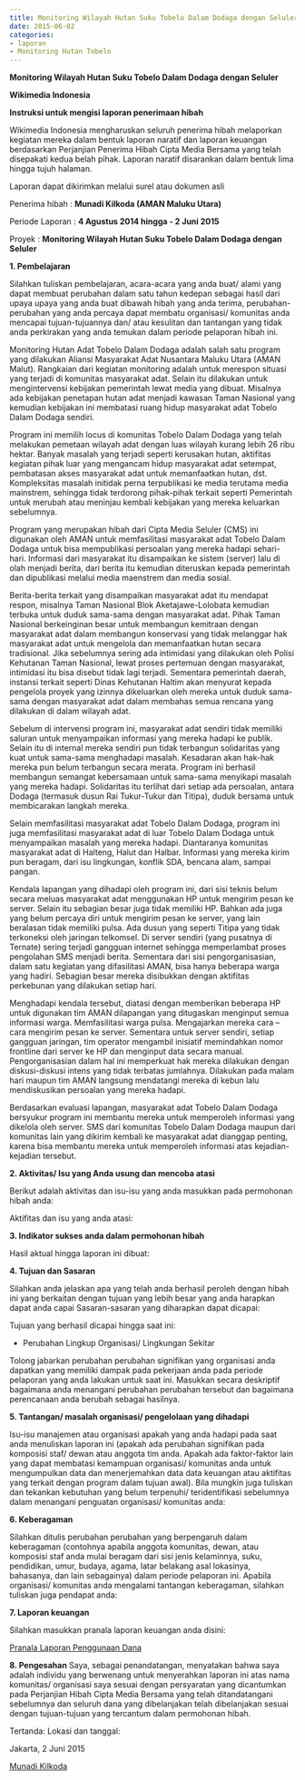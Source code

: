```yaml
---
title: Monitoring Wilayah Hutan Suku Tobelo Dalam Dodaga dengan Seluler - Laporan Narasi Pertanggungjawaban Hibah Termin I
date: 2015-06-02 
categories:
- laporan
- Monitoring Hutan Tobelo
---
```


**Monitoring Wilayah Hutan Suku Tobelo Dalam Dodaga dengan Seluler**

**Wikimedia Indonesia**

**Instruksi untuk mengisi laporan penerimaan hibah**

  Wikimedia Indonesia mengharuskan seluruh penerima hibah melaporkan kegiatan mereka dalam bentuk laporan naratif dan laporan keuangan berdasarkan Perjanjian Penerima Hibah Cipta Media Bersama yang telah disepakati kedua belah pihak. Laporan naratif disarankan dalam bentuk lima hingga tujuh halaman.

  Laporan dapat dikirimkan melalui surel atau dokumen asli

Penerima hibah	:	**Munadi Kilkoda (AMAN Maluku Utara)**

Periode Laporan	:	**4 Agustus 2014 hingga - 2 Juni 2015**

Proyek	        :	**Monitoring Wilayah Hutan Suku Tobelo Dalam Dodaga dengan Seluler** 

**1. Pembelajaran**

Silahkan tuliskan pembelajaran, acara-acara yang anda buat/ alami yang dapat membuat perubahan dalam satu tahun kedepan sebagai hasil dari upaya upaya yang anda buat dibawah hibah yang anda terima, perubahan-perubahan yang anda percaya dapat membatu organisasi/ komunitas anda mencapai tujuan-tujuannya dan/ atau kesulitan dan tantangan yang tidak anda perkirakan yang anda temukan dalam periode pelaporan hibah ini.

Monitoring Hutan Adat Tobelo Dalam Dodaga adalah salah satu program yang dilakukan Aliansi Masyarakat Adat Nusantara Maluku Utara (AMAN Malut). Rangkaian dari kegiatan monitoring adalah untuk merespon situasi yang terjadi di komunitas masyarakat adat. Selain itu dilakukan untuk mengintervensi kebijakan pemerintah lewat media yang dibuat. Misalnya ada kebijakan penetapan hutan adat menjadi kawasan Taman Nasional yang kemudian kebijakan ini membatasi ruang hidup masyarakat adat Tobelo Dalam Dodaga sendiri.

Program ini memilih locus di komunitas Tobelo Dalam Dodaga yang telah melakukan pemetaan wilayah adat dengan luas wilayah kurang lebih 26 ribu hektar. Banyak masalah yang terjadi seperti kerusakan hutan, aktifitas kegiatan pihak luar yang mengancam hidup masyarakat adat setempat, pembatasan akses masyarakat adat untuk memanfaatkan hutan, dst. Kompleksitas masalah initidak perna terpublikasi ke media terutama media mainstrem, sehingga tidak terdorong pihak-pihak terkait seperti Pemerintah untuk merubah atau meninjau kembali kebijakan yang mereka keluarkan sebelumnya.

Program yang merupakan hibah dari Cipta Media Seluler (CMS) ini digunakan oleh AMAN untuk memfasilitasi masyarakat adat Tobelo Dalam Dodaga untuk bisa mempublikasi persoalan yang mereka hadapi sehari-hari. Informasi dari masyarakat itu disampaikan ke sistem (server) lalu di olah menjadi berita, dari berita itu kemudian diteruskan kepada pemerintah dan dipublikasi melalui media maenstrem dan media sosial.

Berita-berita terkait yang disampaikan masyarakat adat itu mendapat respon, misalnya Taman Nasional Blok Aketajawe-Lolobata kemudian terbuka untuk duduk sama-sama dengan masyarakat adat. Pihak Taman Nasional berkeinginan besar untuk membangun kemitraan dengan masyarakat adat dalam membangun konservasi yang tidak melanggar hak masyarakat adat untuk mengelola dan memanfaatkan hutan secara tradisional. Jika sebelumnya sering ada intimidasi yang dilakukan oleh Polisi Kehutanan Taman Nasional, lewat proses pertemuan dengan masyarakat, intimidasi itu bisa disebut tidak lagi terjadi. Sementara pemerintah daerah, instansi terkait seperti Dinas Kehutanan Haltim akan menyurat kepada pengelola proyek yang izinnya dikeluarkan oleh mereka untuk duduk sama-sama dengan masyarakat adat dalam membahas semua rencana yang dilakukan di dalam wilayah adat.

Sebelum di intervensi program ini, masyarakat adat sendiri tidak memiliki saluran untuk menyampaikan informasi yang mereka hadapi ke publik. Selain itu di internal mereka sendiri pun tidak terbangun solidaritas yang kuat untuk sama-sama menghadapi masalah. Kesadaran akan hak-hak mereka pun belum terbangun secara merata. Program ini berhasil membangun semangat kebersamaan untuk sama-sama menyikapi masalah yang mereka hadapi. Solidaritas itu terlihat dari setiap ada persoalan, antara Dodaga (termasuk dusun Rai Tukur-Tukur dan Titipa), duduk bersama untuk membicarakan langkah mereka.

Selain memfasilitasi masyarakat adat Tobelo Dalam Dodaga, program ini juga memfasilitasi masyarakat adat di luar Tobelo Dalam Dodaga untuk menyampaikan masalah yang mereka hadapi. Diantaranya komunitas masyarakat adat di Halteng, Halut dan Halbar. Informasi yang mereka kirim pun beragam, dari isu lingkungan, konflik SDA, bencana alam, sampai pangan.

Kendala lapangan yang dihadapi oleh program ini, dari sisi teknis belum secara meluas masyarakat adat menggunakan HP untuk mengirim pesan ke server. Selain itu sebagian besar juga tidak memiliki HP. Bahkan ada juga yang belum percaya diri untuk mengirim pesan ke server, yang lain beralasan tidak memiliki pulsa. Ada dusun yang seperti Titipa yang tidak terkoneksi oleh jaringan telkomsel. Di server sendiri (yang pusatnya di Ternate) sering terjadi gangguan internet sehingga memperlambat proses pengolahan SMS menjadi berita. Sementara dari sisi pengorganisasian, dalam satu kegiatan yang difasilitasi AMAN, bisa hanya beberapa warga yang hadiri. Sebagian besar mereka disibukkan dengan aktifitas perkebunan yang dilakukan setiap hari.

Menghadapi kendala tersebut, diatasi dengan memberikan beberapa HP untuk digunakan tim AMAN dilapangan yang ditugaskan menginput semua informasi warga. Memfasilitasi warga pulsa. Mengajarkan mereka cara – cara mengirim pesan ke server. Sementara untuk server sendiri, setiap gangguan jaringan, tim operator mengambil inisiatif memindahkan nomor frontline dari server ke HP dan menginput data secara manual. Pengorganisasian dalam hal ini memperkuat hak mereka dilakukan dengan diskusi-diskusi intens yang tidak terbatas jumlahnya. Dilakukan pada malam hari maupun tim AMAN langsung mendatangi mereka di kebun lalu mendiskusikan persoalan yang mereka hadapi.

Berdasarkan evaluasi lapangan, masyarakat adat Tobelo Dalam Dodaga bersyukur program ini membantu mereka untuk memperoleh informasi yang dikelola oleh server. SMS dari komunitas Tobelo Dalam Dodaga maupun dari komunitas lain yang dikirim kembali ke masyarakat adat dianggap penting, karena bisa membantu mereka untuk memperoleh informasi atas kejadian-kejadian tersebut.

**2. Aktivitas/ Isu yang Anda usung dan mencoba atasi**

Berikut adalah aktivitas dan isu-isu yang anda masukkan pada permohonan hibah anda:


Aktifitas dan isu yang anda atasi:


**3. Indikator sukses anda dalam permohonan hibah**


Hasil aktual hingga laporan ini dibuat:

**4. Tujuan dan Sasaran**

Silahkan anda jelaskan apa yang telah anda berhasil peroleh dengan hibah ini yang berkaitan dengan tujuan yang lebih besar yang anda harapkan dapat anda capai Sasaran-sasaran yang diharapkan dapat dicapai:


Tujuan yang berhasil dicapai hingga saat ini:

* Perubahan Lingkup Organisasi/ Lingkungan Sekitar

Tolong jabarkan perubahan perubahan signifikan yang organisasi anda dapatkan yang memiliki dampak pada pekerjaan anda pada periode pelaporan yang anda lakukan untuk saat ini. Masukkan secara deskriptif bagaimana anda menangani perubahan perubahan tersebut dan bagaimana perencanaan anda berubah sebagai hasilnya.


**5. Tantangan/ masalah organisasi/ pengelolaan yang dihadapi**

Isu-isu manajemen atau organisasi apakah yang anda hadapi pada saat anda menuliskan laporan ini (apakah ada perubahan signifikan pada komposisi staf/ dewan atau anggota tim anda. Apakah ada faktor-faktor lain yang dapat membatasi kemampuan organisasi/ komunitas anda untuk mengumpulkan data dan menerjemahkan data data keuangan atau aktifitas yang terkait dengan program dalam tujuan awal). Bila mungkin juga tuliskan dan tekankan kebutuhan yang belum terpenuhi/ teridentifikasi sebelumnya dalam menangani penguatan organisasi/ komunitas anda:


**6. Keberagaman**

Silahkan ditulis perubahan perubahan yang berpengaruh dalam keberagaman (contohnya apabila anggota komunitas, dewan, atau komposisi staf anda mulai beragam dari sisi jenis kelaminnya, suku, pendidikan, umur, budaya, agama, latar belakang asal lokasinya, bahasanya, dan lain sebagainya) dalam periode pelaporan ini. Apabila organisasi/ komunitas anda mengalami tantangan keberagaman, silahkan tuliskan juga pendapat anda:


**7. Laporan keuangan**

  Silahkan masukkan pranala laporan keuangan anda disini:

[Pranala Laporan Penggunaan Dana](http://wiki.ciptamedia.org/wiki/Monitoring_Wilayah_Hutan_Suku_Tobelo_Dalam_Dodaga_dengan_Seluler/Laporan_Penggunaan_Dana)

**8. Pengesahan**
Saya, sebagai penandatangan, menyatakan bahwa saya adalah individu yang berwenang untuk menyerahkan laporan ini atas nama komunitas/ organisasi saya sesuai dengan persyaratan yang dicantumkan pada Perjanjian Hibah Cipta Media Bersama yang telah ditandatangani sebelumnya dan seluruh dana yang dibelanjakan telah dibelanjakan sesuai dengan tujuan-tujuan yang tercantum dalam permohonan hibah.

Tertanda: Lokasi dan tanggal:

Jakarta, 2 Juni 2015


[Munadi Kilkoda](http://wiki.ciptamedia.org/wiki/Munadi_Kilkoda)
